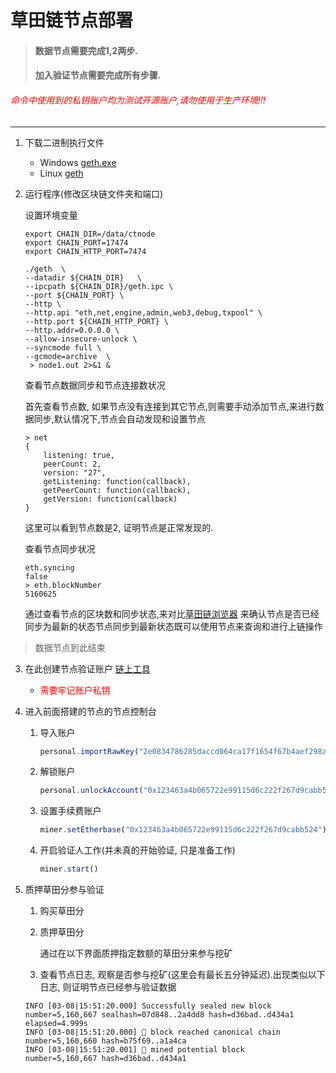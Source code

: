 # 草田链节点部署

> #### 数据节点需要完成1,2两步.
> #### 加入验证节点需要完成所有步骤.
###### <font color='red'> 命令中使用到的私钥账户均为测试开源账户,请勿使用于生产环境!!! </font>
 
---

1. 下载二进制执行文件

   - Windows 
   [geth.exe](https://github.com/qydata/go-ctereum/releases/download/v1.10.26-stable/geth.exe)
   - Linux
   [geth](https://github.com/qydata/go-ctereum/releases/download/v1.10.26-stable/geth)
2. 运行程序(修改区块链文件夹和端口)

    设置环境变量
    ```dotenv
    export CHAIN_DIR=/data/ctnode
    export CHAIN_PORT=17474
    export CHAIN_HTTP_PORT=7474
    ```

    ```shell
    ./geth  \
    --datadir ${CHAIN_DIR}   \
    --ipcpath ${CHAIN_DIR}/geth.ipc \
    --port ${CHAIN_PORT} \
    --http \
    --http.api "eth,net,engine,admin,web3,debug,txpool" \
    --http.port ${CHAIN_HTTP_PORT} \
    --http.addr=0.0.0.0 \
    --allow-insecure-unlock \
    --syncmode full \
    --gcmode=archive  \
     > node1.out 2>&1 &
    ``` 
    查看节点数据同步和节点连接数状况
   
    首先查看节点数, 如果节点没有连接到其它节点,则需要手动添加节点,来进行数据同步,默认情况下,节点会自动发现和设置节点
   
    ```log
    > net
    {
        listening: true,
        peerCount: 2,
        version: "27",
        getListening: function(callback),
        getPeerCount: function(callback),
        getVersion: function(callback)
    }
    ```
    这里可以看到节点数是2, 证明节点是正常发现的.   

    查看节点同步状况
    ```log
    eth.syncing
   false
   > eth.blockNumber
    5160625
    ```
    通过查看节点的区块数和同步状态,来对比[草田链浏览器](http://ctblock.cn) 来确认节点是否已经同步为最新的状态节点同步到最新状态既可以使用节点来查询和进行上链操作
    
>数据节点到此结束

3. 在此创建节点验证账户
[链上工具](https://wallet.ctblock.cn/)
   * <font color='red'> 需要牢记账户私钥 </font>
    

4. 进入前面搭建的节点的节点控制台
   1. 导入账户
        ```javascript
        personal.importRawKey("2e0834786285daccd064ca17f1654f67b4aef298acbb82cef9ec422fb4975622", "ttttt")
        ```
   2. 解锁账户
      ```javascript
      personal.unlockAccount("0x123463a4b065722e99115d6c222f267d9cabb524", "ttttt", 0)
      ```
   3. 设置手续费账户
        ```javascript
        miner.setEtherbase("0x123463a4b065722e99115d6c222f267d9cabb524")
        ```
   4. 开启验证人工作(并未真的开始验证, 只是准备工作)
        ```javascript
        miner.start()
        ```

5. 质押草田分参与验证
   1. 购买草田分
   2. 质押草田分
      
      通过在以下界面质押指定数额的草田分来参与挖矿
      
   3. 查看节点日志, 观察是否参与挖矿(这里会有最长五分钟延迟).出现类似以下日志, 则证明节点已经参与验证数据
    ```log
    INFO [03-08|15:51:20.000] Successfully sealed new block            number=5,160,667 sealhash=07d848..2a4dd8 hash=d36bad..d434a1 elapsed=4.999s
    INFO [03-08|15:51:20.000] 🔗 block reached canonical chain          number=5,160,660 hash=b75f69..a1a4ca
    INFO [03-08|15:51:20.001] 🔨 mined potential block                  number=5,160,667 hash=d36bad..d434a1
    ```

